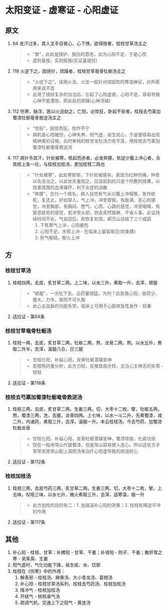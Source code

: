 # 太阳变证 - 虚寒证 - 心阳虚证
## 原文
1. 64 发汗过多，其人叉手自冒心，心下悸，欲得按者，桂枝甘草汤主之
    > * "冒"，此处是按护、按压的意思，此为心阳不足，于是心慌
    > * 虚则喜按，实则拒按(实证喜提拉)
2. 118 火逆下之，因焼针，烦躁者，桂枝甘草竜骨牡蛎汤主之
    > * "火逆下之"，误用火法。火法一般针对顽固性的寒湿痹证，对外感病来说不宜
    > * 此用了错综复杂的治法后，引起了心阳虚衰，心阳不足，容易导致心神不能潜敛，即此处的烦躁(心神浮越)
3. 112 伤寒，脉浮，医以火迫劫之，亡阳，必惊狂，卧起不安者，桂枝去芍薬加蜀漆牡蛎竜骨救逆汤主之
    > * "惊狂"，因惊而狂，惊怍不宁
    > * 病机是心阳被伤，心神失养。阳气虚，痰生扰心，于是便容易出现精神类的证候，此时单纯的桂甘龙牡汤力有不及，用桂枝去芍薬加蜀漆牡蛎竜骨救逆汤
4. 117 焼针令其汗，针处被寒，核起而赤者，必发奔豚，気従少腹上冲心者，灸其核上各一壮，与桂枝加桂汤，更加桂枝二両也
    > * "针处被寒"，此处寒即邪，下针处被感染，表现为红肿热痛，仲景以灸法治之，以此处灸量观之，应该起到的只是个热敷的效果，以改善周围的血液循环，利于炎症的消散
    > * "奔豚"，古代一个病名，病人自觉有气从少腹上冲咽喉，发作欲死，复还止，好如常人。气上冲，冲至胃脘，有胀满、恶心的感觉，冲至胸部，有胸闷、憋气、心慌、心跳的感觉，冲至咽喉，有窒息欲死的感觉，若冲至头部，则会突然昏厥、不省人事。此证持续时间不长，气自回后，即恢复如常。郝万山总结了三个成因
    >   1. 下焦寒气上冲，心阳被伤
    >   2. 心阳不足，水邪上冲 - 在临床上最容易见(坎象豚)
    >   3. 肝气郁结，郁火上冲

## 方
### 桂枝甘草汤
1. 桂枝四两，去皮，炙甘草二两。上二味，以水三升，煮取一升，去滓，顿服
    > * "顿服"，一次吃下去，云药量很猛，为何？此急救心阳，故药少、量大、力专，故而不可久服
    > * 此心主血脉的功能失常，临床上可用于心脏病急性发作 - 较重
2. 适应证 - 第64条

### 桂枝甘草竜骨牡蛎汤
1. 桂枝一两，去皮，炙甘草二两，牡蛎二两，熬，龙骨二两，熬。以水五升，煮取二升半，去滓，温服八合，日三服
    > * 甘桂化阳，补益心阳，龙骨牡蛎潜镇安神
    > * 若按照药量分析，此方力轻，反推其病亦轻，主治心主神志的失常 - 较轻
2. 适应证 - 第118条

### 桂枝去芍薬加蜀漆牡蛎竜骨救逆汤
1. 桂枝三两，去皮，炙甘草二两，生姜三两，切，大枣十二枚，擘，牡蛎五两，熬，蜀漆三两，洗，去腥，龙骨四两。上七味，以水一斗二升，先煮蜀漆，减二升，内诸药，煮取三升，去滓，温服一升。本云桂枝汤，今去芍药，加蜀漆牡蛎龙骨
    > * 甘桂化阳，补益心阳，龙骨牡蛎潜镇安神，蜀漆除痰、化痰功效
    > * 现在一般用常山代替蜀漆，但是常山容易使人恶心，所以这张方子常常去除常山配上温胆汤来治疗心阳虚导致的痰浊扰心
2. 适应证 - 第112条

### 桂枝加桂汤
1. 桂枝三两，去皮芍药三两，炙甘草二两，生姜三两，切，大枣十二枚，擘。上五味，㕮咀三味，以水七升，微火煮取三升，去滓，适寒温，服一升
    > * 此方加桂的目的有二：1. 加强温补心阳的效果；2. 桂枝有降逆平冲的作用
2. 适应证 - 第117条

## 其他
1. 补心阳 - 桂枝、甘草；补脾阳 - 甘草、干姜；补肾阳 - 附子、干姜；散肝胃之寒 - 吴茱萸、生姜
2. 阳气虚时，气化功能下降，易生痰、水、饮邪
3. 桂枝在《伤寒》中的作用：
   1. 解表邪 - 桂枝汤、麻黄汤、大小青龙汤、葛根汤
   2. 补心阳 - 桂枝甘草汤系列、桂枝去芍药汤、桂枝加桂汤
   3. 降冲气 - 桂枝加桂汤
   4. 开结气 - 桃核承气汤
   5. 疏调气机，交通上下之阳气 - 黄连汤